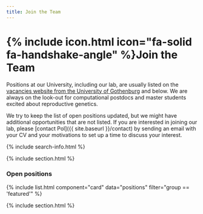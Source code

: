 ```yaml
---
title: Join the Team
---
```


# {% include icon.html icon="fa-solid fa-handshake-angle" %}Join the Team

Positions at our University, including our lab, are usually listed on the [vacancies website from the University of Gothenburg](https://www.gu.se/en/work-at-the-university-of-gothenburg/vacancies) and below. We are always on the look-out for computational postdocs and master students excited about reproductive genetics.  

We try to keep the list of open positions updated, but we might have additional opportunities that are not listed. If you are interested in joining our lab, please [contact Pol]({{ site.baseurl }}/contact) by sending an email with your CV and your motivations to set up a time to discuss your interest.  

{% include search-info.html %}

{% include section.html %}


### Open positions


{% include list.html component="card" data="positions" filter="group == 'featured'" %}

{% include section.html %}

